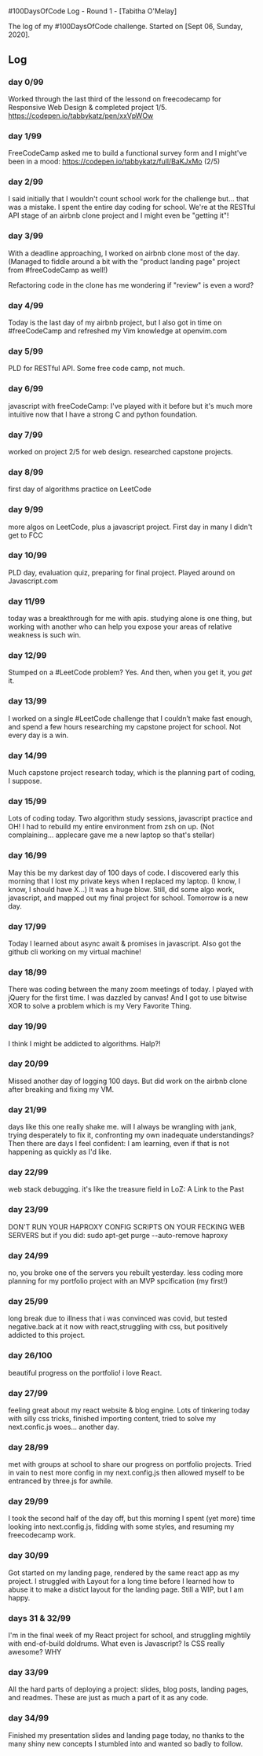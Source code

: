 #
#100DaysOfCode Log - Round 1 - [Tabitha O'Melay]

The log of my #100DaysOfCode challenge. Started on [Sept 06, Sunday, 2020].

## Log

### day 0/99
Worked through the last third of the lessond on freecodecamp for Responsive Web
Design & completed project 1/5. https://codepen.io/tabbykatz/pen/xxVpWOw
### day 1/99
FreeCodeCamp asked me to build a functional survey form and I might've been in 
a mood: https://codepen.io/tabbykatz/full/BaKJxMo (2/5)
### day 2/99
I said initially that I wouldn't count school work for the challenge but... that was a mistake. I spent the entire day coding for school. We're at the RESTful API stage of an airbnb clone project and I might even be "getting it"!
### day 3/99
With a deadline approaching, I worked on airbnb clone most of the day. (Managed to fiddle around a bit with the "product landing page" project from #freeCodeCamp as well!)

Refactoring code in the clone has me wondering if "review" is even a word?
### day 4/99
Today is the last day of my airbnb project, but I also got in time on #freeCodeCamp and refreshed my Vim knowledge at openvim.com
### day 5/99
PLD for RESTful API. Some free code camp, not much. 
### day 6/99
javascript with freeCodeCamp: I've played with it before but it's much more intuitive now that I have a strong C and python foundation.
### day 7/99
worked on project 2/5 for web design. researched capstone projects. 
### day 8/99
first day of algorithms practice on LeetCode 
### day 9/99
more algos on LeetCode, plus a javascript project. First day in many I didn't
get to FCC
### day 10/99
PLD day, evaluation quiz, preparing for final project. Played around on
Javascript.com
### day 11/99
today was a breakthrough for me with apis. studying alone is one thing, but
working with another who can help you expose your areas of relative weakness is
such win. 
### day 12/99
Stumped on a #LeetCode problem?
Yes. And then, when you get it, you *get* it.
### day 13/99
I worked on a single #LeetCode challenge that I couldn’t make fast enough, and spend a few hours researching my capstone project for school. Not every day is a win.
### day 14/99
Much capstone project research today, which is the planning part of coding, I
suppose.
### day 15/99
Lots of coding today. Two algorithm study sessions, javascript practice and OH! 
 I had to rebuild my entire environment from zsh on up. (Not complaining... applecare gave me a new laptop so that's stellar)
### day 16/99
 May this be my darkest day of 100 days of code. I discovered early this
 morning that I lost my private keys when I replaced my laptop. (I know, I
		 know, I should have X...) It was a huge blow. Still, did some algo
 work, javascript, and mapped out my final project for school. Tomorrow is a
 new day.
### day 17/99
 Today I learned about async await & promises in javascript. Also got the
 github cli working on my virtual machine!
### day 18/99
 There was coding between the many zoom meetings of today. I played with
 jQuery for the first time. I was dazzled by canvas! And I got to use bitwise
 XOR to solve a problem which is my Very Favorite Thing. 
### day 19/99
 I think I might be addicted to algorithms. Halp?!
### day 20/99
 Missed another day of logging 100 days. But did work on the airbnb clone after breaking and fixing my VM. 
### day 21/99
 days like this one really shake me. will I always be wrangling with jank,
 trying desperately to fix it, confronting my own inadequate understandings?
 Then there are days I feel confident: I am learning, even if that is not
 happening as quickly as I'd like.
### day 22/99
 web stack debugging. it's like the treasure field in LoZ: A Link to the Past
### day 23/99
DON'T RUN YOUR HAPROXY CONFIG SCRIPTS ON YOUR FECKING WEB SERVERS but if you did:
sudo apt-get purge --auto-remove haproxy
### day 24/99
no, you broke one of the servers you rebuilt yesterday. less coding more
planning for my portfolio project with an MVP spcification (my first!)
### day 25/99
long break due to illness that i was convinced was covid, but tested
negative.back at it now with react,struggling with css, but positively addicted
to this project. 
### day 26/100
beautiful progress on the portfolio! i love React. 
### day 27/99
feeling great about my react website & blog engine. Lots of tinkering today
with silly css tricks, finished importing content, tried to solve my
next.confic.js woes... another day. 
### day 28/99
met with groups at school to share our progress on portfolio projects. Tried in
vain to nest more config in my next.config.js then allowed myself to be
entranced by three.js for awhile. 
### day 29/99
I took the second half of the day off, but this morning I spent (yet more) time
looking into next.config.js, fidding with some styles, and resuming my
freecodecamp work. 
### day 30/99
Got started on my landing page, rendered by the same react app as my project. I
struggled with Layout for a long time before I learned how to abuse it to make
a distict layout for the landing page. Still a WIP, but I am happy. 
### days 31 & 32/99
I'm in the final week of my React project for school, and struggling mightily with end-of-build doldrums. What even is Javascript? Is CSS really awesome? WHY
### day 33/99
All the hard parts of deploying a project: slides, blog posts, landing pages, and readmes. These are just as much a part of it as any code.
### day 34/99
Finished my presentation slides and landing page today, no thanks to the many
shiny new concepts I stumbled into and wanted so badly to follow. 
